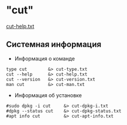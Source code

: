 # "cut"

[cut-help.txt](cut-help.txt)

## Системная информация 

* Информация о команде 
````shell
type cut        &> cut-type.txt
cut --help      &> cut-help.txt
cut --version   &> cut-version.txt
man cut         &> cut-man.txt
````

* Информация об установке
````shell
#sudo dpkg -i cut     &> cut-dpkg-i.txt
#dpkg --status cut    &> cut-dpkg-status.txt
#apt info cut         &> cut-apt-info.txt
````
